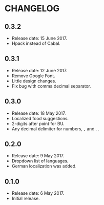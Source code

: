 # CHANGELOG

## 0.3.2

* Release date: 15 June 2017.
* Hpack instead of Cabal.

## 0.3.1

* Release date: 12 June 2017.
* Remove Google Font.
* Little design changes.
* Fix bug with comma decimal separator.

## 0.3.0

* Release date: 18 May 2017.
* Localized food suggestions.
* 2-digits after point for BU.
* Any decimal delimiter for numbers, `,` and `.`.

## 0.2.0

* Release date: 9 May 2017.
* Dropdown list of languages.
* German localization was added.

## 0.1.0

* Release date: 6 May 2017.
* Initial release.
